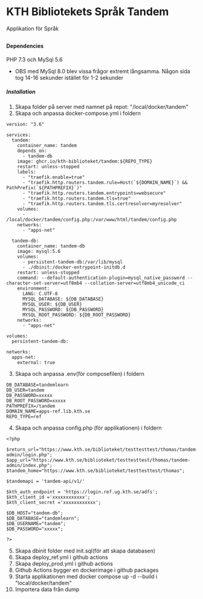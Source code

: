 # KTH Bibliotekets Språk Tandem
Applikation för Språk

##

###


#### Dependencies

PHP 7.3 och MySql 5.6

- OBS med MySql 8.0 blev vissa frågor extremt långsamma. Någon sida tog 14-16 sekunder istället för 1-2 sekunder

##### Installation

1.  Skapa folder på server med namnet på repot: "/local/docker/tandem"
2.  Skapa och anpassa docker-compose.yml i foldern
```
version: "3.6"

services:
  tandem:
    container_name: tandem
    depends_on:
      - tandem-db
    image: ghcr.io/kth-biblioteket/tandem:${REPO_TYPE}
    restart: unless-stopped
    labels:
      - "traefik.enable=true"
      - "traefik.http.routers.tandem.rule=Host(`${DOMAIN_NAME}`) && PathPrefix(`${PATHPREFIX}`)"
      - "traefik.http.routers.tandem.entrypoints=websecure"
      - "traefik.http.routers.tandem.tls=true"
      - "traefik.http.routers.tandem.tls.certresolver=myresolver"
    volumes:
      - /local/docker/tandem/config.php:/var/www/html/tandem/config.php
    networks:
      - "apps-net"

  tandem-db:
    container_name: tandem-db
    image: mysql:5.6
    volumes:
      - persistent-tandem-db:/var/lib/mysql
      - ./dbinit:/docker-entrypoint-initdb.d
    restart: unless-stopped
    command: --default-authentication-plugin=mysql_native_password --character-set-server=utf8mb4 --collation-server=utf8mb4_unicode_ci
    environment:
      LANG: C.UTF-8
      MYSQL_DATABASE: ${DB_DATABASE}
      MYSQL_USER: ${DB_USER}
      MYSQL_PASSWORD: ${DB_PASSWORD}
      MYSQL_ROOT_PASSWORD: ${DB_ROOT_PASSWORD}
    networks:
      - "apps-net"

volumes:
  persistent-tandem-db:

networks:
  apps-net:
    external: true
```
3.  Skapa och anpassa .env(för composefilen) i foldern
```
DB_DATABASE=tandemlearn
DB_USER=tandem
DB_PASSWORD=xxxxx
DB_ROOT_PASSWORD=xxxxx
PATHPREFIX=/tandem
DOMAIN_NAME=apps-ref.lib.kth.se
REPO_TYPE=ref
```
4.  Skapa och anpassa config.php (för applikationen) i foldern
```
<?php

$return_url="https://www.kth.se/biblioteket/testtesttest/thomas/tandem-admin/login.php";
$app_url="https://www.kth.se/biblioteket/testtesttest/thomas/tandem-admin/index.php";
$tandem_home="https://www.kth.se/biblioteket/testtesttest/thomas";

$tandemapi = 'tandem-api/v1/'

$kth_auth_endpoint = 'https://login.ref.ug.kth.se/adfs';
$kth_client_id ='xxxxxxxxxxxx';
$kth_client_secret ='xxxxxxxxxxxx';

$DB_HOST="tandem-db";
$DB_DATABASE="tandemlearn";
$DB_USERNAME="tandem";
$DB_PASSWORD="xxxxx";

?>
```
5. Skapa dbinit folder med init.sql(för att skapa databasen)
7. Skapa deploy_ref.yml i github actions
7. Skapa deploy_prod.yml i github actions
9. Github Actions bygger en dockerimage i github packages
10. Starta applikationen med docker compose up -d --build i "local/docker/tandem"
11. Importera data från dump


